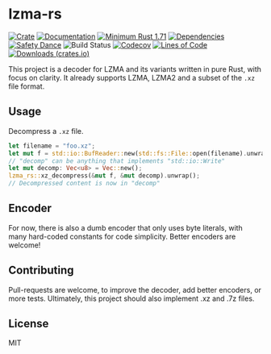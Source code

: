 # lzma-rs

[![Crate](https://img.shields.io/crates/v/lzma-rs.svg?logo=rust)](https://crates.io/crates/lzma-rs)
[![Documentation](https://img.shields.io/docsrs/lzma-rs?logo=rust)](https://docs.rs/lzma-rs)
[![Minimum Rust 1.71](https://img.shields.io/badge/rust-1.71%2B-orange.svg?logo=rust)](https://releases.rs/docs/1.71.0/)
[![Dependencies](https://deps.rs/repo/github/gendx/lzma-rs/status.svg)](https://deps.rs/repo/github/gendx/lzma-rs)
[![Safety Dance](https://img.shields.io/badge/unsafe-forbidden-success.svg?logo=rust)](https://github.com/rust-secure-code/safety-dance/)
![Build Status](https://github.com/gendx/lzma-rs/workflows/Build%20and%20run%20tests/badge.svg)
[![Codecov](https://codecov.io/gh/gendx/lzma-rs/branch/master/graph/badge.svg?token=HVo74E0wzh)](https://codecov.io/gh/gendx/lzma-rs)
[![Lines of Code](https://www.aschey.tech/tokei/github/gendx/lzma-rs?category=code)](https://github.com/aschey/vercel-tokei)
[![Downloads (crates.io)](https://img.shields.io/crates/d/lzma-rs?label=downloads&logo=rust)](https://crates.io/crates/lzma-rs)

This project is a decoder for LZMA and its variants written in pure Rust, with focus on clarity.
It already supports LZMA, LZMA2 and a subset of the `.xz` file format.

## Usage

Decompress a `.xz` file.

```rust
let filename = "foo.xz";
let mut f = std::io::BufReader::new(std::fs::File::open(filename).unwrap());
// "decomp" can be anything that implements "std::io::Write"
let mut decomp: Vec<u8> = Vec::new();
lzma_rs::xz_decompress(&mut f, &mut decomp).unwrap();
// Decompressed content is now in "decomp"
```

## Encoder

For now, there is also a dumb encoder that only uses byte literals, with many hard-coded constants for code simplicity.
Better encoders are welcome!

## Contributing

Pull-requests are welcome, to improve the decoder, add better encoders, or more tests.
Ultimately, this project should also implement .xz and .7z files.

## License

MIT

